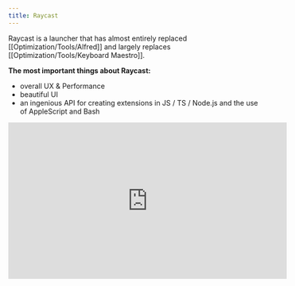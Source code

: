 ```yaml
---
title: Raycast
---
```


Raycast is a launcher that has almost entirely replaced [[Optimization/Tools/Alfred]] and largely replaces [[Optimization/Tools/Keyboard Maestro]].

**The most important things about Raycast:**
- overall UX & Performance
- beautiful UI
- an ingenious API for creating extensions in JS / TS / Node.js and the use of AppleScript and Bash

<iframe width="560" height="315" src="https://www.youtube.com/embed/CUBp9sHayh4" title="YouTube video player" frameborder="0" allow="accelerometer; autoplay; clipboard-write; encrypted-media; gyroscope; picture-in-picture" allowfullscreen></iframe>